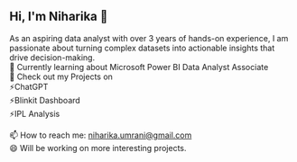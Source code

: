 <!-- Introduction -->
## Hi, I'm Niharika 👋

As an aspiring data analyst with over 3 years of hands-on experience, I am passionate about turning complex datasets into actionable insights that drive decision-making. <br/>
🌱 Currently learning about Microsoft Power BI Data Analyst Associate <br/>
🔭 Check out my Projects on <br/>
⚡ChatGPT <br/>
⚡Blinkit Dashboard <br/>
⚡IPL Analysis <br/>







📫 How to reach me: niharika.umrani@gmail.com <br/>
😄 Will be working on more interesting projects. 
 
  
